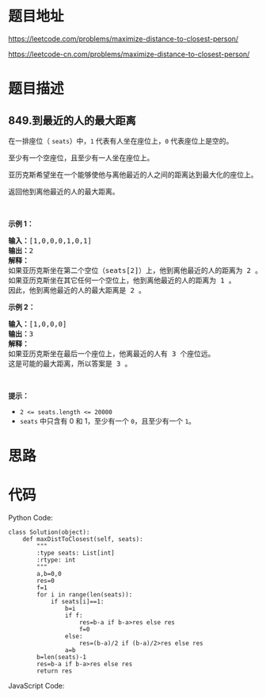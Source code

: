 # 题目地址
https://leetcode.com/problems/maximize-distance-to-closest-person/

https://leetcode-cn.com/problems/maximize-distance-to-closest-person/
# 题目描述
## 849.到最近的人的最大距离
<p>在一排座位（&nbsp;<code>seats</code>）中，<code>1</code>&nbsp;代表有人坐在座位上，<code>0</code>&nbsp;代表座位上是空的。</p>

<p>至少有一个空座位，且至少有一人坐在座位上。</p>

<p>亚历克斯希望坐在一个能够使他与离他最近的人之间的距离达到最大化的座位上。</p>

<p>返回他到离他最近的人的最大距离。</p>

<p>&nbsp;</p>

<p><strong>示例 1：</strong></p>

<pre><strong>输入：</strong>[1,0,0,0,1,0,1]
<strong>输出：</strong>2
<strong>解释：
</strong>如果亚历克斯坐在第二个空位（seats[2]）上，他到离他最近的人的距离为 2 。
如果亚历克斯坐在其它任何一个空位上，他到离他最近的人的距离为 1 。
因此，他到离他最近的人的最大距离是 2 。 
</pre>

<p><strong>示例 2：</strong></p>

<pre><strong>输入：</strong>[1,0,0,0]
<strong>输出：</strong>3
<strong>解释：</strong>
如果亚历克斯坐在最后一个座位上，他离最近的人有 3 个座位远。
这是可能的最大距离，所以答案是 3 。
</pre>

<p>&nbsp;</p>

<p><strong>提示：</strong></p>

<ul>
	<li><code>2 &lt;= seats.length &lt;= 20000</code></li>
	<li><code>seats</code>&nbsp;中只含有 0 和 1，至少有一个 <code>0</code>，且至少有一个 <code>1</code>。</li>
</ul>

# 思路

# 代码
Python Code:

```
class Solution(object):
    def maxDistToClosest(self, seats):
        """
        :type seats: List[int]
        :rtype: int
        """
        a,b=0,0
        res=0
        f=1
        for i in range(len(seats)):
            if seats[i]==1:
                b=i
                if f:
                    res=b-a if b-a>res else res
                    f=0
                else:
                    res=(b-a)/2 if (b-a)/2>res else res
                a=b
        b=len(seats)-1
        res=b-a if b-a>res else res
        return res
```
JavaScript Code:

```

```
